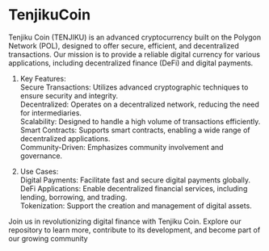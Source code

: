 # TenjikuCoin

Tenjiku Coin (TENJIKU) is an advanced cryptocurrency built on the Polygon Network (POL), designed to offer secure, efficient, and decentralized transactions. Our mission is to provide a reliable digital currency for various applications, including decentralized finance (DeFi) and digital payments.   

1. Key Features:    
Secure Transactions: Utilizes advanced cryptographic techniques to ensure security and integrity.  
Decentralized: Operates on a decentralized network, reducing the need for intermediaries.  
Scalability: Designed to handle a high volume of transactions efficiently.  
Smart Contracts: Supports smart contracts, enabling a wide range of decentralized applications.  
Community-Driven: Emphasizes community involvement and governance.   

2. Use Cases:    
Digital Payments: Facilitate fast and secure digital payments globally.  
DeFi Applications: Enable decentralized financial services, including lending, borrowing, and trading.  
Tokenization: Support the creation and management of digital assets.   

Join us in revolutionizing digital finance with Tenjiku Coin. Explore our repository to learn more, contribute to its development, and become part of our growing community
